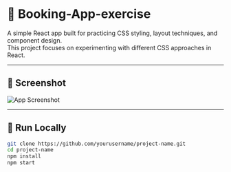 # 📝 Booking-App-exercise

A simple React app built for practicing CSS styling, layout techniques, and component design.  
This project focuses on experimenting with different CSS approaches in React.

---

## 📸 Screenshot

![App Screenshot](./screenshots/app.PNG)

---

## 🚀 Run Locally

```bash
git clone https://github.com/yourusername/project-name.git
cd project-name
npm install
npm start
